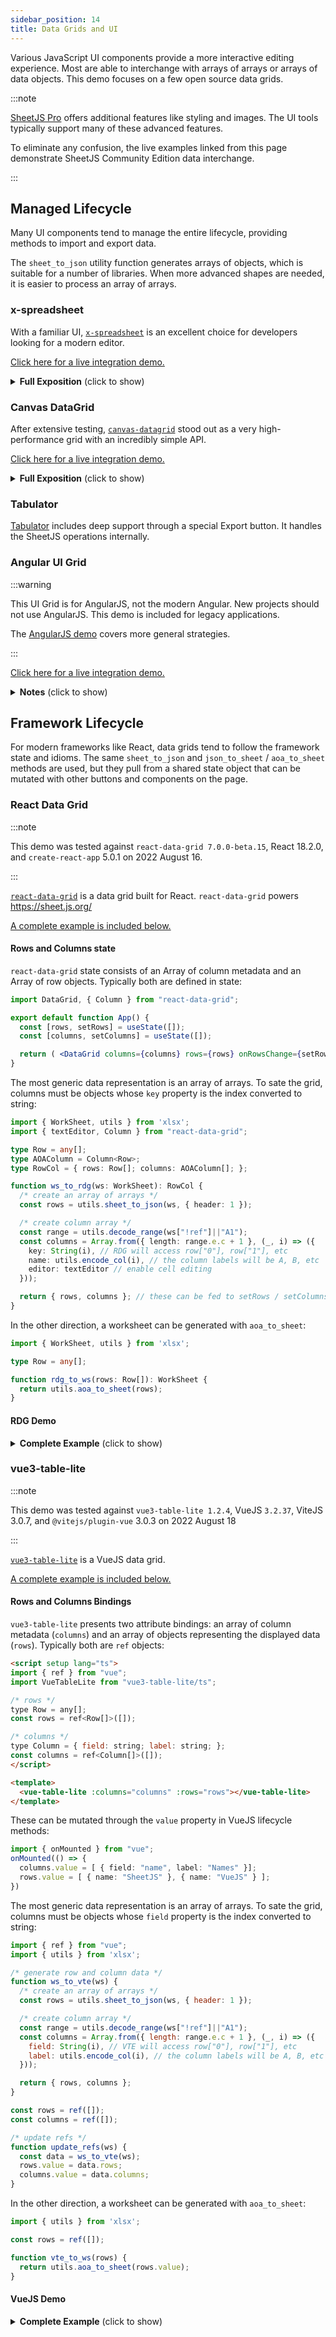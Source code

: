 ```yaml
---
sidebar_position: 14
title: Data Grids and UI
---
```


Various JavaScript UI components provide a more interactive editing experience.
Most are able to interchange with arrays of arrays or arrays of data objects.
This demo focuses on a few open source data grids.

:::note

[SheetJS Pro](https://sheetjs.com/pro) offers additional features like styling
and images. The UI tools typically support many of these advanced features.

To eliminate any confusion, the live examples linked from this page demonstrate
SheetJS Community Edition data interchange.

:::

## Managed Lifecycle

Many UI components tend to manage the entire lifecycle, providing methods to
import and export data.

The `sheet_to_json` utility function generates arrays of objects, which is
suitable for a number of libraries.  When more advanced shapes are needed,
it is easier to process an array of arrays.


### x-spreadsheet

With a familiar UI, [`x-spreadsheet`](https://myliang.github.io/x-spreadsheet/)
is an excellent choice for developers looking for a modern editor.

[Click here for a live integration demo.](pathname:///xspreadsheet/)

<details><summary><b>Full Exposition</b> (click to show)</summary>

**Obtaining the Library**

The `x-data-spreadsheet` NodeJS packages include a minified script that can be
directly inserted as a script tag.  The unpkg CDN also serves this script:

```html
<!-- x-spreadsheet stylesheet -->
<link rel="stylesheet" href="https://unpkg.com/x-data-spreadsheet/dist/xspreadsheet.css"/>
<!-- x-spreadsheet library -->
<script src="https://unpkg.com/x-data-spreadsheet/dist/xspreadsheet.js"></script>
```

**Previewing and Editing Data**

The HTML document needs a container element:

```html
<div id="gridctr"></div>
```

Grid initialization is a one-liner:

```js
var grid = x_spreadsheet(document.getElementById("gridctr"));
```

`x-spreadsheet` handles the entire edit cycle. No intervention is necessary.

**SheetJS and x-spreadsheet**

The integration library can be downloaded from the SheetJS CDN:

[Development Use](https://cdn.sheetjs.com/xspreadsheet/xlsxspread.js)

[Production Use](https://cdn.sheetjs.com/xspreadsheet/xlsxspread.min.js)


When used in a browser tag, it exposes two functions: `xtos` and `stox`.

- `stox(worksheet)` returns a data structure suitable for `grid.loadData`
- `xtos(data)` accepts the result of `grid.getData` and generates a workbook

_Reading Data_

The following snippet fetches a spreadsheet and loads the grid:

```js
(async() => {
  const ab = await (await fetch("https://sheetjs.com/pres.numbers")).arrayBuffer();
  grid.loadData(stox(XLSX.read(ab)));
})();
```

The same pattern can be used in file input elements and other data sources.

_Writing Data_

The following snippet exports the grid data to a file:

```js
/* build workbook from the grid data */
XLSX.writeFile(xtos(grid.getData()), "SheetJS.xlsx");
```

**Additional Features**

This demo barely scratches the surface.  The underlying grid component includes
many additional features that work with [SheetJS Pro](https://sheetjs.com/pro).

</details>

### Canvas DataGrid

After extensive testing, [`canvas-datagrid`](https://canvas-datagrid.js.org/demo.html)
stood out as a very high-performance grid with an incredibly simple API.

[Click here for a live integration demo.](pathname:///cdg/index.html)

<details><summary><b>Full Exposition</b> (click to show)</summary>

**Obtaining the Library**

The `canvas-datagrid` NodeJS packages include a minified script that can be
directly inserted as a script tag.  The unpkg CDN also serves this script:

```html
<script src="https://unpkg.com/canvas-datagrid/dist/canvas-datagrid.js"></script>
```

**Previewing Data**

The HTML document needs a container element:

```html
<div id="gridctr"></div>
```

Grid initialization is a one-liner:

```js
var grid = canvasDatagrid({
  parentNode: document.getElementById('gridctr'),
  data: []
});
```

For large data sets, it's necessary to constrain the size of the grid.

```js
grid.style.height = '100%';
grid.style.width = '100%';
```

Once the workbook is read and the worksheet is selected, assigning the data
variable automatically updates the view:

```js
grid.data = XLSX.utils.sheet_to_json(ws, {header:1});
```

This demo previews the first worksheet.

**Editing**

`canvas-datagrid` handles the entire edit cycle.  No intervention is necessary.

**Saving Data**

`grid.data` is immediately readable and can be converted back to a worksheet.
Some versions return an array-like object without the length, so a little bit of
preparation may be needed:

```js
/* converts an array of array-like objects into an array of arrays */
function prep(arr) {
  var out = [];
  for(var i = 0; i < arr.length; ++i) {
    if(!arr[i]) continue;
    if(Array.isArray(arr[i])) { out[i] = arr[i]; continue };
    var o = new Array();
    Object.keys(arr[i]).forEach(function(k) { o[+k] = arr[i][k] });
    out[i] = o;
  }
  return out;
}

/* build worksheet from the grid data */
var ws = XLSX.utils.aoa_to_sheet(prep(grid.data));

/* build up workbook */
var wb = XLSX.utils.book_new();
XLSX.utils.book_append_sheet(wb, ws, 'SheetJS');

/* generate download */
XLSX.writeFile(wb, "SheetJS.xlsx");
```

**Additional Features**

This demo barely scratches the surface.  The underlying grid component includes
many additional features including massive data streaming, sorting and styling.

</details>


### Tabulator

[Tabulator](http://tabulator.info/docs/5.3/download#xlsx) includes deep support
through a special Export button.  It handles the SheetJS operations internally.


### Angular UI Grid

:::warning

This UI Grid is for AngularJS, not the modern Angular.  New projects should not
use AngularJS.  This demo is included for legacy applications.

The [AngularJS demo](./legacy#angularjs) covers more general strategies.

:::

[Click here for a live integration demo.](pathname:///angularjs/ui-grid.html)

<details><summary><b>Notes</b> (click to show)</summary>

The library does not provide any way to modify the import button, so the demo
includes a simple directive for a File Input HTML element.  It also includes a
sample service for export which adds an item to the export menu.

The demo `SheetJSImportDirective` follows the prescription from the README for
File input controls using `readAsArrayBuffer`, converting to a suitable
representation and updating the scope.

`SheetJSExportService` exposes export functions for `XLSB` and `XLSX`.  Other
file formats can be exported by changing the `bookType` variable.  It grabs
values from the grid, builds an array of arrays, generates a workbook and forces
a download.  By setting the `filename` and `sheetname` options in the `ui-grid`
options, the output can be controlled.

</details>

## Framework Lifecycle

For modern frameworks like React, data grids tend to follow the framework state
and idioms.  The same `sheet_to_json` and `json_to_sheet` / `aoa_to_sheet`
methods are used, but they pull from a shared state object that can be mutated
with other buttons and components on the page.

### React Data Grid

:::note

This demo was tested against `react-data-grid 7.0.0-beta.15`, React 18.2.0,
and `create-react-app` 5.0.1 on 2022 August 16.

:::

[`react-data-grid`](https://github.com/adazzle/react-data-grid) is a data grid
built for React. `react-data-grid` powers <https://sheet.js.org/>

[A complete example is included below.](#rdg-demo)

#### Rows and Columns state

`react-data-grid` state consists of an Array of column metadata and an Array of
row objects. Typically both are defined in state:

```jsx
import DataGrid, { Column } from "react-data-grid";

export default function App() {
  const [rows, setRows] = useState([]);
  const [columns, setColumns] = useState([]);

  return ( <DataGrid columns={columns} rows={rows} onRowsChange={setRows} /> );
}
```

The most generic data representation is an array of arrays. To sate the grid,
columns must be objects whose `key` property is the index converted to string:

```ts
import { WorkSheet, utils } from 'xlsx';
import { textEditor, Column } from "react-data-grid";

type Row = any[];
type AOAColumn = Column<Row>;
type RowCol = { rows: Row[]; columns: AOAColumn[]; };

function ws_to_rdg(ws: WorkSheet): RowCol {
  /* create an array of arrays */
  const rows = utils.sheet_to_json(ws, { header: 1 });

  /* create column array */
  const range = utils.decode_range(ws["!ref"]||"A1");
  const columns = Array.from({ length: range.e.c + 1 }, (_, i) => ({
    key: String(i), // RDG will access row["0"], row["1"], etc
    name: utils.encode_col(i), // the column labels will be A, B, etc
    editor: textEditor // enable cell editing
  }));

  return { rows, columns }; // these can be fed to setRows / setColumns
}
```

In the other direction, a worksheet can be generated with `aoa_to_sheet`:

```ts
import { WorkSheet, utils } from 'xlsx';

type Row = any[];

function rdg_to_ws(rows: Row[]): WorkSheet {
  return utils.aoa_to_sheet(rows);
}
```

<!-- spellchecker-disable -->

#### RDG Demo

<!-- spellchecker-enable -->

<details><summary><b>Complete Example</b> (click to show)</summary>

1) Create a new TypeScript `create-react-app` app:

```bash
npx create-react-app sheetjs-cra --template typescript
cd sheetjs-cra
```

2) Install dependencies:

```bash
npm i -S https://cdn.sheetjs.com/xlsx-latest/xlsx-latest.tgz react-data-grid
```

3) Replace the contents of `src/App.tsx` with the following code.  Note: a copy
to clipboard button will show up if you move your mouse over the code.  The
notable SheetJS integration code is highlighted below:

```tsx title="src/App.tsx"
import React, { useEffect, useState, ChangeEvent } from "react";
import DataGrid, { textEditor, Column } from "react-data-grid";
import { read, utils, WorkSheet, writeFile } from "xlsx";

import './App.css';

type DataSet = { [index: string]: WorkSheet; };
type Row = any[];
type AOAColumn = Column<Row>;
type RowCol = { rows: Row[]; columns: AOAColumn[]; };

/* this method returns `rows` and `columns` data for sheet change */
const getRowsCols = ( data: DataSet, sheetName: string ): RowCol => ({
  rows: utils.sheet_to_json<Row>(data[sheetName], {header:1}),
  columns: Array.from({
    length: utils.decode_range(data[sheetName]["!ref"]||"A1").e.c + 1
  }, (_, i) => ({ key: String(i), name: utils.encode_col(i), editor: textEditor }))
});

export default function App() {
  const [rows, setRows] = useState<Row[]>([]); // data rows
  const [columns, setColumns] = useState<AOAColumn[]>([]); // columns
  const [workBook, setWorkBook] = useState<DataSet>({} as DataSet); // workbook
  const [sheets, setSheets] = useState<string[]>([]); // list of sheet names
  const [current, setCurrent] = useState<string>(""); // selected sheet

  /* called when sheet dropdown is changed */
  function selectSheet(name: string) {
    // highlight-start
    /* update workbook cache in case the current worksheet was changed */
    workBook[current] = utils.aoa_to_sheet(rows);
    // highlight-end

    /* get data for desired sheet and update state */
    const { rows: new_rows, columns: new_columns } = getRowsCols(workBook, name);
    setRows(new_rows);
    setColumns(new_columns);
    setCurrent(name);
  }

  /* this method handles refreshing the state with new workbook data */
  async function handleAB(file: ArrayBuffer): Promise<void> {
    // highlight-start
    /* read file data */
    const data = read(file);
    // highlight-end

    /* update workbook state */
    setWorkBook(data.Sheets);
    setSheets(data.SheetNames);

    /* select the first worksheet */
    const name = data.SheetNames[0];
    const { rows: new_rows, columns: new_columns } = getRowsCols(data.Sheets, name);
    setRows(new_rows);
    setColumns(new_columns);
    setCurrent(name);
  }

  /* called when file input element is used to select a new file */
  async function handleFile(ev: ChangeEvent<HTMLInputElement>): Promise<void> {
    const file = await ev.target.files?.[0]?.arrayBuffer();
    if(file) await handleAB(file);
  }

  /* when page is loaded, fetch and processs worksheet */
  useEffect(() => { (async () => {
      const f = await fetch("https://sheetjs.com/pres.numbers");
      await handleAB(await f.arrayBuffer());
  })(); }, []);

  /* method is called when one of the save buttons is clicked */
  function saveFile(ext: string): void {
    /* update current worksheet in case changes were made */
    workBook[current] = utils.aoa_to_sheet(rows);

    // highlight-start
    /* construct workbook and loop through worksheets */
    const wb = utils.book_new();
    sheets.forEach((n) => { utils.book_append_sheet(wb, workBook[n], n); });
    // highlight-end

    /* generate a file and download it */
    writeFile(wb, "sheet." + ext);
  }

  return (
    <>
      <h3>SheetJS × React-Data-Grid Demo</h3>
      <input type="file" onChange={handleFile} />
      {sheets.length > 0 && ( <>
        <p>Use the dropdown to switch to a worksheet:&nbsp;
          <select onChange={async (e) => selectSheet(sheets[+(e.target.value)])}>
            {sheets.map((sheet, idx) => (<option key={sheet} value={idx}>{sheet}</option>))}
          </select>
        </p>
        <div className="flex-cont"><b>Current Sheet: {current}</b></div>
        <DataGrid columns={columns} rows={rows} onRowsChange={setRows} />
        <p>Click one of the buttons to create a new file with the modified data</p>
        <div className="flex-cont">{["xlsx", "xlsb", "xls"].map((ext) => (
          <button key={ext} onClick={() => saveFile(ext)}>export [.{ext}]</button>
        ))}</div>
      </>)}
    </>
  );
}
```

4) run `npm start`.  When you load the page in the browser, it will attempt to
   fetch <https://sheetjs.com/pres.numbers> and load the data.

The following screenshot was taken from the demo:

![react-data-grid screenshot](pathname:///react/rdg1.png)

</details>

<!-- spellchecker-disable -->

### vue3-table-lite

<!-- spellchecker-enable -->

:::note

This demo was tested against `vue3-table-lite 1.2.4`, VueJS `3.2.37`, ViteJS
3.0.7, and `@vitejs/plugin-vue` 3.0.3 on 2022 August 18

:::

[`vue3-table-lite`](https://vue3-lite-table.vercel.app/) is a VueJS data grid.

[A complete example is included below.](#vuejs-demo)

#### Rows and Columns Bindings

`vue3-table-lite` presents two attribute bindings: an array of column metadata
(`columns`) and an array of objects representing the displayed data (`rows`).
Typically both are `ref` objects:


```html
<script setup lang="ts">
import { ref } from "vue";
import VueTableLite from "vue3-table-lite/ts";

/* rows */
type Row = any[];
const rows = ref<Row[]>([]);

/* columns */
type Column = { field: string; label: string; };
const columns = ref<Column[]>([]);
</script>

<template>
  <vue-table-lite :columns="columns" :rows="rows"></vue-table-lite>
</template>
```

These can be mutated through the `value` property in VueJS lifecycle methods:

```ts
import { onMounted } from "vue";
onMounted(() => {
  columns.value = [ { field: "name", label: "Names" }];
  rows.value = [ { name: "SheetJS" }, { name: "VueJS" } ];
})
```

The most generic data representation is an array of arrays. To sate the grid,
columns must be objects whose `field` property is the index converted to string:

```js
import { ref } from "vue";
import { utils } from 'xlsx';

/* generate row and column data */
function ws_to_vte(ws) {
  /* create an array of arrays */
  const rows = utils.sheet_to_json(ws, { header: 1 });

  /* create column array */
  const range = utils.decode_range(ws["!ref"]||"A1");
  const columns = Array.from({ length: range.e.c + 1 }, (_, i) => ({
    field: String(i), // VTE will access row["0"], row["1"], etc
    label: utils.encode_col(i), // the column labels will be A, B, etc
  }));

  return { rows, columns };
}

const rows = ref([]);
const columns = ref([]);

/* update refs */
function update_refs(ws) {
  const data = ws_to_vte(ws);
  rows.value = data.rows;
  columns.value = data.columns;
}
```

In the other direction, a worksheet can be generated with `aoa_to_sheet`:

```js
import { utils } from 'xlsx';

const rows = ref([]);

function vte_to_ws(rows) {
  return utils.aoa_to_sheet(rows.value);
}
```

#### VueJS Demo

<details><summary><b>Complete Example</b> (click to show)</summary>

1) Create a new ViteJS App using the VueJS + TypeScript template:

```bash
npm create vite@latest sheetjs-vue -- --template vue-ts
cd sheetjs-vue
```

2) Install dependencies:

```bash
npm i
npm i -S https://cdn.sheetjs.com/xlsx-latest/xlsx-latest.tgz vue3-table-lite
```

3) Download [`src/App.vue`](pathname:///vtl/App.vue) and replace the contents:

```bash
cd src
rm -f App.vue
curl -LO https://docs.sheetjs.com/vtl/App.vue
cd ..
```

4) run `npm run dev`.  When you load the page in the browser, it will try to
   fetch <https://sheetjs.com/pres.numbers> and load the data.

</details>
